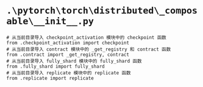 # `.\pytorch\torch\distributed\_composable\__init__.py`

```
# 从当前目录导入 checkpoint_activation 模块中的 checkpoint 函数
from .checkpoint_activation import checkpoint
# 从当前目录导入 contract 模块中的 _get_registry 和 contract 函数
from .contract import _get_registry, contract
# 从当前目录导入 fully_shard 模块中的 fully_shard 函数
from .fully_shard import fully_shard
# 从当前目录导入 replicate 模块中的 replicate 函数
from .replicate import replicate
```